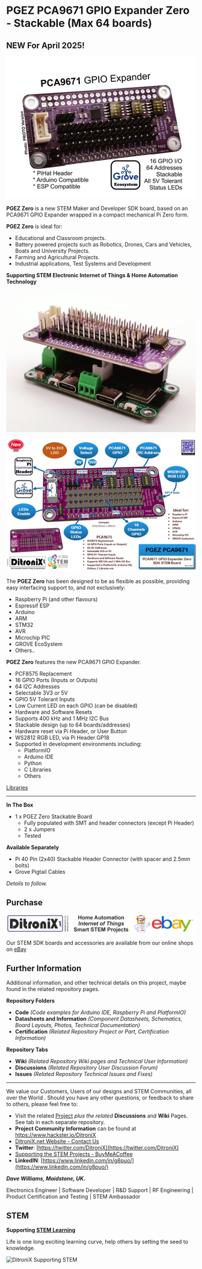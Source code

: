 # PGEZ PCA9671 GPIO Expander Zero - Stackable (Max 64 boards)

## NEW For April 2025!

![PGEZ PCA9671 GPIO Expander Zero - PROTO](https://github.com/DitroniX/PGEZ-PCA9671-GPIO-Expander-Zero/blob/main/Datasheets%20and%20Information/PGEZ%20PCA9671%20GPIO%20Expander%20Zero%20PROTO.jpg)

**PGEZ Zero** is a new STEM Maker and Developer SDK board, based on an PCA9671 GPIO Expander wrapped in a compact mechanical Pi Zero form.

**PGEZ Zero** is ideal for:

 - Educational and Classroom projects. 
 - Battery powered projects such as Robotics, Drones, Cars and Vehicles, Boats and University Projects.
 - Farming and Agricultural Projects.
 - Industrial applications, Test Systems and Development

**Supporting STEM Electronic Internet of Things & Home Automation Technology**

![PGEZ PCA9671 GPIO Expander Zero on ESPuno Pi Zero](https://github.com/DitroniX/PGEZ-PCA9671-GPIO-Expander-Zero/blob/main/Datasheets%20and%20Information/ESPuno%20Pi%20Zero%20with%20PGEZ%20PCA9671%20Port%20Expander.jpg)

![PGEZ PCA9671 GPIO Expander Zero - 3D](https://github.com/DitroniX/PGEZ-PCA9671-GPIO-Expander-Zero/blob/main/Datasheets%20and%20Information/PGEZ%20PCA9671%20GPIO%20Expander%20Zero%20Overview.png)

The **PGEZ Zero** has been designed to be as flexible as possible, providing easy interfacing support to, and not exclusively:

 - Raspberry Pi (and other flavours)
 - Espressif ESP
 - Arduino
 - ARM
 - STM32
 - AVR
 - Microchip PIC
 - GROVE EcoSystem
 - Others..

**PGEZ Zero** features the new PCA9671 GPIO Expander.  

 - PCF8575 Replacement 
 - 16 GPIO Ports (Inputs or Outputs)
 - 64 I2C Addresses
 - Selectable 3V3 or 5V
 - GPIO 5V Tolerant Inputs
 - Low Current LED on each GPIO (can be disabled)
 - Hardware and Software Resets
 - Supports 400 kHz and 1 MHz I2C Bus
 - Stackable design (up to 64 boards/addresses)
 - Hardware reset via Pi Header, or User Button
 - WS2812 RGB LED, via Pi Header GP18
 - Supported in development environments including:
	 -  PlatformIO
	 -  Arduino IDE
	 -  Python
	 -  C Libraries
	 -  Others
	   
[Libraries](https://github.com/RobTillaart/PCA9671)


------------

**In The Box**

 - 1 x PGEZ Zero Stackable Board
	 -  Fully populated with SMT and header connectors (except Pi Header)
	 -  2 x Jumpers
	 -  Tested

**Available Separately**

 - Pi 40 Pin (2x40) Stackable Header Connector (with spacer and 2.5mm bolts)
 - Grove Pigtail Cables
   
*Details to follow.*

## **Purchase**
[![Display-Type-B](https://raw.githubusercontent.com/DitroniX/DitroniX/main/Files/DitroniX.net%20STEM%20IoT%20eBay.jpg?raw=true)](https://www.ebay.co.uk/usr/ditronixuk)

Our STEM SDK boards and accessories are available from our online shops on [eBay](https://www.ebay.co.uk/usr/ditronixuk) 
## **Further Information**

Additional information, and other technical details on this project, maybe found in the related repository pages.

**Repository Folders**

 - **Code** *(Code examples for Arduino  IDE, Raspberry Pi and PlatformIO)*
 -  **Datasheets and Information** *(Component Datasheets, Schematics, Board Layouts, Photos, Technical Documentation)*
 - **Certification** *(Related Repository Project or Part, Certification Information)*

**Repository Tabs**

 - **Wiki** *(Related Repository Wiki pages and Technical User Information)*
 - **Discussions** *(Related Repository User Discussion Forum)*
 - **Issues** *(Related Repository Technical Issues and Fixes)*

***

We value our Customers, Users of our designs and STEM Communities, all over the World . Should you have any other questions, or feedback to share to others, please feel free to:

* Visit the related [Project](https://github.com/DitroniX?tab=repositories) *plus the related* **Discussions** and **Wiki** Pages.  See tab in each separate repository.
* **Project Community Information** can be found at https://www.hackster.io/DitroniX
* [DitroniX.net Website - Contact Us](https://ditronix.net/contact/)
* **Twitter**: [https://twitter.com/DitroniX](https://twitter.com/DitroniX)
* [Supporting the STEM Projects - BuyMeACoffee](https://www.buymeacoffee.com/DitroniX)
*  **LinkedIN**: [https://www.linkedin.com/in/g8puo/](https://www.linkedin.com/in/g8puo/)

***Dave Williams, Maidstone, UK.***

Electronics Engineer | Software Developer | R&D Support | RF Engineering | Product Certification and Testing | STEM Ambassador

## STEM

**Supporting [STEM Learning](https://www.stem.org.uk/)**

Life is one long exciting learning curve, help others by setting the seed to knowledge.

![DitroniX Supporting STEM](https://hackster.imgix.net/uploads/attachments/1606838/stem_ambassador_-_100_volunteer_badge_edxfxlrfbc1_bjdqharfoe1_xbqi2KUcri.png?auto=compress%2Cformat&w=540&fit=max)
